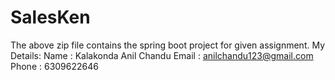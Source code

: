 # SalesKen
The above zip file contains the spring boot project for given assignment.
My Details:
Name : Kalakonda Anil Chandu
Email : anilchandu123@gmail.com
Phone : 6309622646
